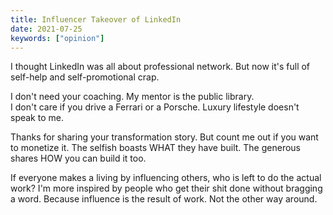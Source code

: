 ```yaml
---
title: Influencer Takeover of LinkedIn
date: 2021-07-25
keywords: ["opinion"]
---
```


I thought LinkedIn was all about professional network. But now it's full of self-help and self-promotional crap.

I don't need your coaching. My mentor is the public library.  
I don't care if you drive a Ferrari or a Porsche. Luxury lifestyle doesn't speak to me.

Thanks for sharing your transformation story. But count me out if you want to monetize it. The selfish boasts WHAT they have built. The generous shares HOW you can build it too.

If everyone makes a living by influencing others, who is left to do the actual work? I'm more inspired by people who get their shit done without bragging a word. Because influence is the result of work. Not the other way around.
